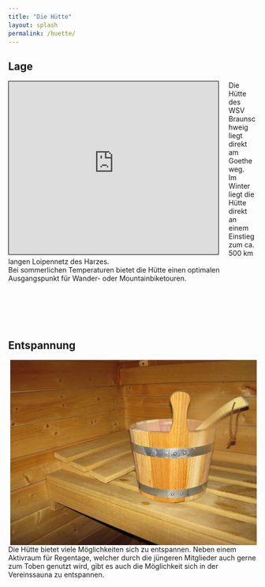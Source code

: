```yaml
---
title: "Die Hütte"
layout: splash
permalink: /huette/
---
```


## Lage

<iframe align="left" width="425" height="350" frameborder="0" scrolling="no" marginheight="0" marginwidth="0" src="https://www.openstreetmap.org/export/embed.html?bbox=10.54094731807709%2C51.798797710404045%2C10.544487833976747%2C51.800181082347855&amp;layer=mapnik&amp;marker=51.79948940168146%2C10.542717576026917" style="border: 1px solid black; margin-right:20px"></iframe>

Die Hütte des WSV Braunschweig liegt direkt am Goetheweg.  
Im Winter liegt die Hütte direkt an einem Einstieg zum ca. 500 km langen Loipennetz des Harzes.  
Bei sommerlichen Temperaturen bietet die Hütte einen optimalen Ausgangspunkt für Wander- oder Mountainbiketouren.
<br/> 
<br/>
<br/>
<br/>
<br/>
<br/>

## Entspannung

<img align="right" src="/assets/images/sauna.jpg" style="margin-left:20px">
Die Hütte bietet viele Möglichkeiten sich zu entspannen. Neben einem Aktivraum für Regentage, welcher durch die jüngeren Mitglieder auch gerne zum Toben genutzt wird, gibt es auch die Möglichkeit sich in der Vereinssauna zu entspannen.

